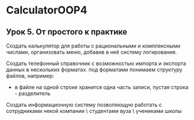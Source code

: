 # CalculatorOOP4
## Урок 5. От простого к практике
Создать калькулятор для работы с рациональными и комплексными числами, организовать меню, добавив в неё систему логирования.

Создать телефонный справочник с возможностью импорта и экспорта данных в нескольких форматах.
под форматами понимаем структуру файлов, например:
- в файле на одной строке хранится одна часть записи, пустая строка - разделитель

Создать информационную систему позволяющую работать с сотрудниками некой компании \ студентами вуза \ учениками школы

